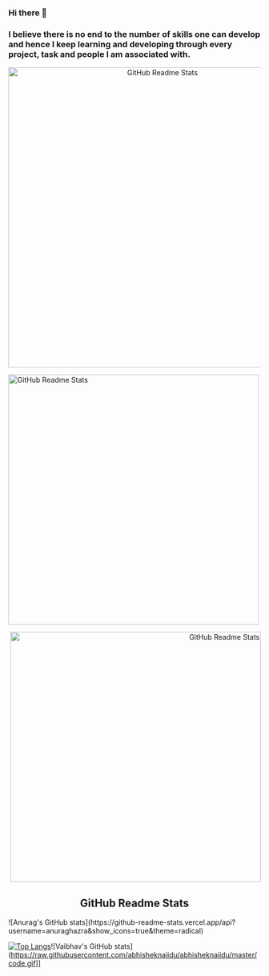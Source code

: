 ### Hi there 👋

### I believe there is no end to the number of skills one can develop and hence I keep learning and developing through every project, task and people I am associated with.

<p align="center">
 
 <img width="600px" src="https://github-readme-stats.vercel.app/api?username=vrdhoke" align="center" alt="GitHub Readme Stats" />
 
<p align="left">
 <img width="500px" src="https://raw.githubusercontent.com/abhisheknaiidu/abhisheknaiidu/master/code.gif" align="center" alt="GitHub Readme Stats" />
</p>
<p align="right">
 <img width="500px" src="https://github-readme-stats.vercel.app/api/top-langs/?username=vrdhoke&langs_count=8" align="center" alt="GitHub Readme Stats" />
 <h2 align="center">GitHub Readme Stats</h2>
 ![Anurag's GitHub stats](https://github-readme-stats.vercel.app/api?username=anuraghazra&show_icons=true&theme=radical)
</p>
</p>


[![Top Langs](https://github-readme-stats.vercel.app/api/top-langs/?username=vrdhoke&langs_count=8)](https://github.com/anuraghazra/github-readme-stats)![Vaibhav's GitHub stats](https://raw.githubusercontent.com/abhisheknaiidu/abhisheknaiidu/master/code.gif]]
